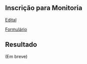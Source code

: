 ## Inscrição para Monitoria

[Edital](https://github.com/sandinojardim/prog-ii/raw/gh-pages/SelecaoMonitoria.pdf)

[Formulário](https://forms.gle/LQQr1RAKeRtqhA6T8)

## Resultado
(Em breve)

